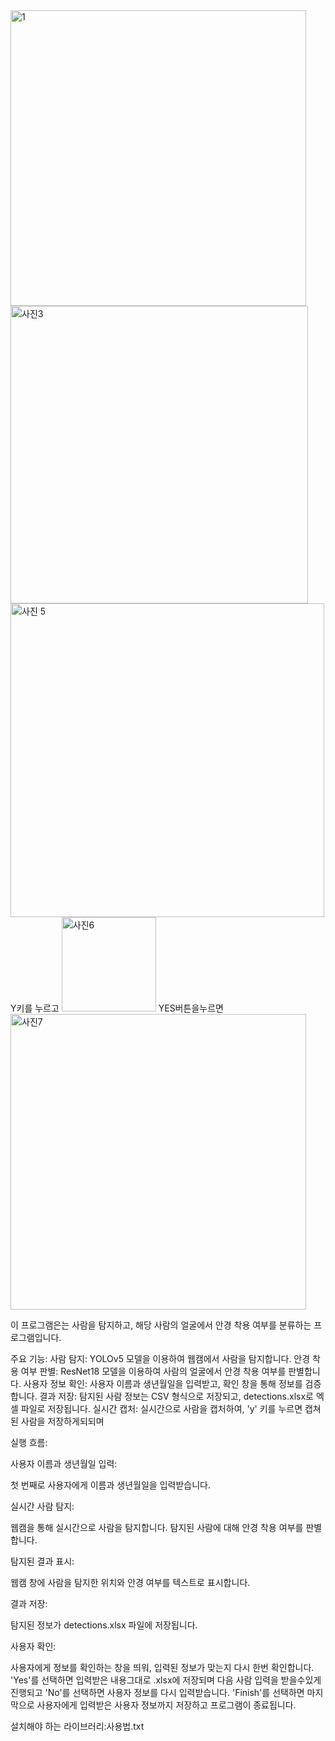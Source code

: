 




<img width="473" alt="1" src="https://github.com/user-attachments/assets/002e7bc3-ef9b-4ce1-b116-7974d3599445">
<img width="476" alt="사진3" src="https://github.com/user-attachments/assets/02f1f111-c808-4415-81c1-4cf93158097e">
<img width="502" alt="사진 5" src="https://github.com/user-attachments/assets/134b6c64-4c24-43aa-9527-de2f34f8619f">
Y키를 누르고
<img width="151" alt="사진6" src="https://github.com/user-attachments/assets/f6fe817a-bcd8-4087-bf10-fd0553a61a93">
YES버튼을누르면
<img width="473" alt="사진7" src="https://github.com/user-attachments/assets/ca704602-5166-459f-8d1a-a505570c13f1">



이 프로그램은는 사람을 탐지하고, 해당 사람의 얼굴에서 안경 착용 여부를 분류하는 프로그램입니다.

주요 기능:
사람 탐지: YOLOv5 모델을 이용하여 웹캠에서 사람을 탐지합니다.
안경 착용 여부 판별: ResNet18 모델을 이용하여 사람의 얼굴에서 안경 착용 여부를 판별합니다.
사용자 정보 확인: 사용자 이름과 생년월일을 입력받고, 확인 창을 통해 정보를 검증합니다.
결과 저장: 탐지된 사람 정보는 CSV 형식으로 저장되고, detections.xlsx로 엑셀 파일로 저장됩니다.
실시간 캡처: 실시간으로 사람을 캡처하여, 'y' 키를 누르면 캡쳐된 사람을 저장하게되되며 

실행 흐름:

사용자 이름과 생년월일 입력:

첫 번째로 사용자에게 이름과 생년월일을 입력받습니다.

실시간 사람 탐지:

웹캠을 통해 실시간으로 사람을 탐지합니다.
탐지된 사람에 대해 안경 착용 여부를 판별합니다.

탐지된 결과 표시:

웹캠 창에 사람을 탐지한 위치와 안경 여부를 텍스트로 표시합니다.

결과 저장:

탐지된 정보가 detections.xlsx 파일에 저장됩니다.

사용자 확인:

사용자에게 정보를 확인하는 창을 띄워, 입력된 정보가 맞는지 다시 한번 확인합니다.
'Yes'를 선택하면 입력받은 내용그대로 .xlsx에 저장되며 다음 사람 입력을 받을수있게진행되고
'No'를 선택하면 사용자 정보를 다시 입력받습니다.
'Finish'를 선택하면 마지막으로 사용자에게 입력받은 사용자 정보까지 저장하고 프로그램이 종료됩니다.

설치해야 하는 라이브러리:사용법.txt
